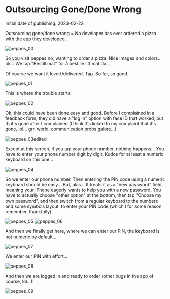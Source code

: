 # Outsourcing Gone/Done Wrong

Initial date of publishing: 2023-02-22.

Outsourcing gone/done wrong = No developer has ever ordered a pizza with the app they developed.

![peppes_00](/misc/notes/imøges/peppes00.jpg)

So you visit peppes.no, wanting to order a pizza. Nice images and colors... ok... We tap "Bestill mat" for å bestille litt mat da...

Of course we want it levert/delivered. Tap. So far, so good.

![peppes_01](/misc/notes/imøges/peppes01.jpg)

This is where the trouble starts:

![peppes_02](/misc/notes/imøges/peppes02.jpg)

Ok, this could have been done easy and good. Before I complained in a feedback form, they did have a "log in" option with 
face ID that worked, but that's gone after I complained (I think it's linked to my complaint that it's gone, 
lol... grr, world, communication probs galore...)

![peppes_03edited](/misc/notes/imøges/peppes03edited.jpg)

Except at this screen, if you tap your phone number, nothing happens... You have to enter your phone number digit by digit.
Kudos for at least a numeric keyboard on this one...

![peppes_04](/misc/notes/imøges/peppes04.jpg)

So we enter our phone number. Then entering the PIN code using a numeric keyboard should be easy... But, alas... It treats it as
a "new password" field, meaning your iPhone eagerly wants to help you with a new password. You have to actually choose
"other option" at the bottom, then tap "Choose my own password", and then switch from a regular keyboard to the numbers and some symbols
layout, to enter your PIN code (which I for some reason remember, thankfully).

![peppes_05](/misc/notes/imøges/peppes05.jpg)
![peppes_06](/misc/notes/imøges/peppes06.jpg)

And then we finally get here, where we can enter our PIN, the keyboard is not numeric by default...

![peppes_07](/misc/notes/imøges/peppes07.jpg)

We enter our PIN with effort...

![peppes_08](/misc/notes/imøges/peppes08.jpg)

And then we are logged in and ready to order (other bugs in the app of course, lol...)!

![peppes_09](/misc/notes/imøges/peppes09.jpg)

